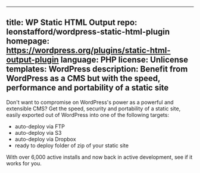 
---
title: WP Static HTML Output
repo: leonstafford/wordpress-static-html-plugin
homepage: https://wordpress.org/plugins/static-html-output-plugin
language: PHP
license: Unlicense
templates: WordPress
description: Benefit from WordPress as a CMS but with the speed, performance and portability of a static site
---

Don't want to compromise on WordPress's power as a powerful and extensible CMS? Get the speed, security and portability of a static site, easily exported out of WordPress into one of the following targets:

 - auto-deploy via FTP
 - auto-deploy via S3
 - auto-deploy via Dropbox
 - ready to deploy folder of zip of your static site

With over 6,000 active installs and now back in active development, see if it works for you.


